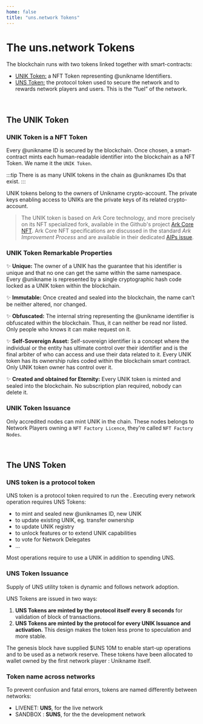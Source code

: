 ```yaml
---
home: false
title: "uns.network Tokens"
---
```


# The uns.network Tokens

The <brand name="uns"/> blockchain runs with two tokens linked together with smart-contracts:

* [UNIK Token:](#the-unik-token) a NFT Token representing @unikname Identifiers.
* [UNS Token:](#the-uns-token) the protocol token used to secure the network and to rewards network players and users. This is the “fuel” of the network.

<br/>

## The UNIK Token

<hseparator type="UNIK" size="medium"/>

### UNIK Token is a NFT Token

Every @unikname ID is secured by the blockchain. Once chosen, a smart-contract mints each human-readable identifier into the blockchain as a NFT Token. We name it the `UNIK Token`. 

:::tip There is as many UNIK tokens in the chain as @uniknames IDs that exist.
:::

UNIK tokens belong to the owners of Unikname crypto-account. The private keys enabling access to UNIKs are the private keys of its related crypto-account.

> The UNIK token is based on Ark Core technology, and more precisely on its NFT specialized fork, available in the Github's project [Ark Core NFT](https://github.com/spacelephantlabs/ark-core_non-fungible-token).
Ark Core NFT specifications are discussed in the standard _Ark Improvement Process_ and are available in their dedicated [AIPs issue](https://github.com/ArkEcosystem/AIPs/issues/70).

### UNIK Token Remarkable Properties

:sparkles: **Unique:** The owner of a UNIK has the guarantee that his identifier is unique and that no one can get the same within the same namespace. Every @unikname is represented by a single cryptographic hash code locked as a UNIK token within the <brand name="uns"/> blockchain.

:sparkles: **Immutable:** Once created and sealed into the blockchain, the name can’t be neither altered, nor changed. 

:sparkles: **Obfuscated:** The internal string representing the @unikname identifier is obfuscated within the <brand name="uns"/> blockchain. Thus, it can neither be read nor listed. Only people who knows it can make request on it.

:sparkles: **Self-Sovereign Asset:** Self-sovereign identifier is a concept where the individual or the entity has ultimate control over their identifier and is the final arbiter of who can access and use their data related to it. Every UNIK token has its ownership rules coded within the <brand name="uns"/> blockchain smart contract. Only UNIK token owner has control over it.

:sparkles: **Created and obtained for Eternity:** Every UNIK token is minted and sealed into the <brand name="uns"/> blockchain. No subscription plan required, nobody can delete it.

### UNIK Token Issuance

Only accredited nodes can mint UNIK in the chain. These nodes belongs to Network Players owning a `NFT Factory Licence`, they're called `NFT Factory Nodes`.

<br/>

## The UNS Token

<hseparator type="uns" size="medium"/>

### UNS token is a protocol token

UNS token is a protocol token required to run the <brand name="uns"/>. Executing every network operation requires UNS Tokens: 
- to mint and sealed new @uniknames ID, new UNIK
- to update existing UNIK, eg. transfer ownership
- to update UNIK registry
- to unlock features or to extend UNIK capabilities
- to vote for Network Delegates
- ...

Most operations require to use a UNIK in addition to spending UNS.

### UNS Token Issuance

Supply of UNS utility token is dynamic and follows network adoption.

UNS Tokens are issued in two ways: 
1. **UNS Tokens are minted by the protocol itself every 8 seconds** for validation of block of transactions.
1. **UNS Tokens are minted by the protocol for every UNIK Issuance and activation.** This design makes the token less prone to speculation and more stable.

The genesis block have supplied $UNS 10M to enable start-up operations and to be used as a network reserve. These tokens have been allocated to wallet owned by the first network player : Unikname itself.

### Token name across networks

To prevent confusion and fatal errors, tokens are named differently between networks:
- LIVENET: **UNS**, for the live network
- SANDBOX : **SUNS**, for the the development network
